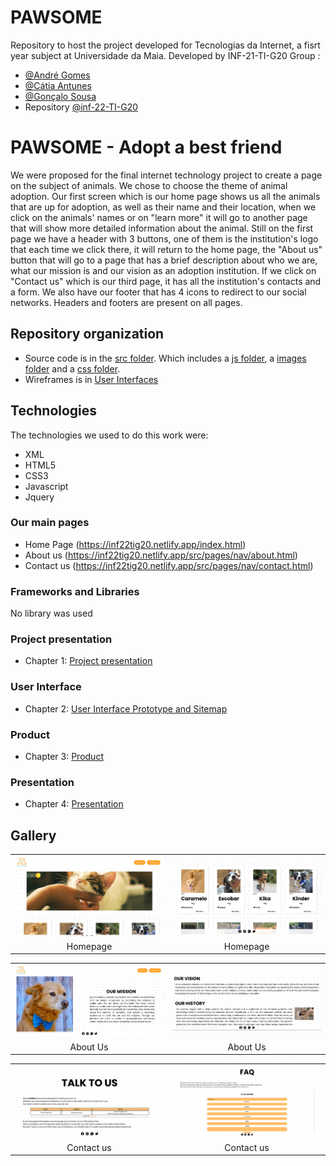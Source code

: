 # PAWSOME

Repository to host the project developed for Tecnologias da Internet, a fisrt year subject at Universidade da Maia. Developed by INF-21-TI-G20 Group :

- [@André Gomes](https://github.com/aasfg)
- [@Cátia Antunes](https://github.com/CatiaAntunes)
- [@Gonçalo Sousa](https://github.com/MrcWithAMouth)
- Repository [@inf-22-TI-G20](https://github.com/INF22TIG20/Report_TIM1)

# PAWSOME - Adopt a best friend

We were proposed for the final internet technology project to create a page on the subject of animals. We chose to choose the theme of animal adoption.
Our first screen which is our home page shows us all the animals that are up for adoption, as well as their name and their location, when we click on the animals' names or on "learn more" it will go to another page that will show more detailed information about the animal. Still on the first page we have a header with 3 buttons, one of them is the institution's logo that each time we click there, it will return to the home page, the "About us" button that will go to a page that has a brief description about who we are, what our mission is and our vision as an adoption institution. If we click on "Contact us" which is our third page, it has all the institution's contacts and a form.
We also have our footer that has 4 icons to redirect to our social networks.
Headers and footers are present on all pages.

## Repository organization

- Source code is in the [src folder](src/). Which includes a [js folder](src/js), a [images folder](src/images) and a [css folder](src/css).
- Wireframes is in [User Interfaces](docs/User%20Interface/)

## Technologies

The technologies we used to do this work were:

- XML
- HTML5
- CSS3
- Javascript
- Jquery

### Our main pages

- Home Page (https://inf22tig20.netlify.app/index.html)
- About us (https://inf22tig20.netlify.app/src/pages/nav/about.html)
- Contact us (https://inf22tig20.netlify.app/src/pages/nav/contact.html)

### Frameworks and Libraries

No library was used

### Project presentation

- Chapter 1: [Project presentation](docs/chapter1.md)

### User Interface

- Chapter 2: [User Interface Prototype and Sitemap](docs/chapter2.md)

### Product

- Chapter 3: [Product](docs/chapter3.md)

### Presentation

- Chapter 4: [Presentation](docs/chapter4.md)

## Gallery

|                                                          |                                                          |
| :------------------------------------------------------: | :------------------------------------------------------: |
| ![An alternative description](docs/images/HomePage1.png) | ![An alternative description](docs/images/HomePage2.png) |
|                         Homepage                         |                         Homepage                         |

|                                                         |                                                         |
| :-----------------------------------------------------: | :-----------------------------------------------------: |
| ![An alternative description](docs/images/AboutUS1.png) | ![An alternative description](docs/images/AboutUS2.png) |
|                        About Us                         |                        About Us                         |

|                                                           |                                                           |
| :-------------------------------------------------------: | :-------------------------------------------------------: |
| ![An alternative description](docs/images/ContactUS1.png) | ![An alternative description](docs/images/ContactUS2.png) |
|                        Contact us                         |                        Contact us                         |
